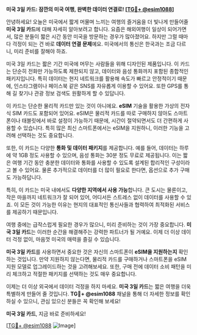 **미국 3일 카드: 잠깐의 미국 여행, 완벽한 데이터 연결로! [[TG💪+ @esim1088](https://t.me/s/esim1088)]**

안녕하세요! 오늘은 미국에서 짧게 머물며 느끼는 여행의 즐거움을 더 빛나게 만들어줄 **미국 3일 카드**에 대해 자세히 알아보려고 합니다. 요즘은 해외여행이 일상이 되어가면서, 많은 분들이 짧은 시간 동안 미국을 방문하는 경우가 많아졌어요. 하지만 그럴 때마다 걱정이 되는 건 바로 **데이터 연결 문제**예요. 미국에서의 통신은 한국과는 조금 다르니, 미리 준비를 잘해야 하죠.

미국 3일 카드는 짧은 기간 미국에 머무는 사람들을 위해 디자인된 제품입니다. 이 카드는 단순히 전화만 가능하도록 제한되지 않고, 데이터와 음성 통화까지 포함된 종합적인 패키지입니다. 특히 데이터는 현지 네트워크를 활용해 속도가 빠르고 안정적이기 때문에, 인스타그램이나 페이스북 같은 SNS를 자유롭게 이용할 수 있어요. 또한 GPS를 통해 길 찾기나 관광 정보 검색도 원활하게 할 수 있답니다.

이 카드는 단순한 물리적 카드만 있는 것이 아니에요. **eSIM** 기술을 활용한 가상의 전자식 SIM 카드도 포함되어 있어요. eSIM은 물리적 카드를 따로 구매하지 않아도 스마트폰이나 태블릿에서 바로 설정이 가능하기 때문에, 시간이 절약되면서도 더 간편하게 사용할 수 있습니다. 특히 많은 최신 스마트폰에서는 eSIM을 지원하니, 이러한 기능을 고려해 선택하는 것도 중요합니다.

또한, 이 카드는 다양한 **통화 및 데이터 패키지**를 제공합니다. 예를 들어, 데이터는 하루에 약 1GB 정도 사용할 수 있으며, 음성 통화는 30분 정도 무료로 제공됩니다. 이는 짧은 여행 기간 동안 충분한 데이터와 통화를 사용할 수 있도록 설계된 합리적인 구성이라고 볼 수 있어요. 물론 추가적으로 데이터를 더 많이 필요로 한다면, 옵션으로 추가 구매도 가능하답니다.

특히, 이 카드는 미국 내에서도 **다양한 지역에서 사용 가능**합니다. 큰 도시는 물론이고, 작은 마을까지 네트워크가 잘 되어 있어, 어디서든 스트레스 없이 데이터를 사용할 수 있죠. 이 모든 것이 가능한 이유는 현지의 대표적인 통신사들과 협력하여 최적화된 서비스를 제공하기 때문입니다.

여행 중에는 급작스럽게 필요한 경우가 많으니, 미리 준비하는 것이 가장 중요합니다. **미국 3일 카드**는 이러한 순간을 해결해주는 강력한 파트너가 될 거예요. 이제 더 이상 데이터 걱정 없이, 마음껏 미국의 매력을 즐길 수 있습니다.

**미국 3일 카드**를 사용하면서 중요한 것은 자신의 스마트폰이 **eSIM을 지원하는지** 확인하는 것입니다. 만약 지원하지 않는다면, 물리적 카드를 구매하거나 스마트폰을 eSIM 지원 모델로 업그레이드하는 것을 고려해보세요. 또한, 구매 전에 데이터 소비 패턴을 미리 체크하고 적절한 패키지를 선택하는 것도 매우 중요합니다.

이제는 더 이상 외국에서 데이터 걱정을 하지 마세요. **미국 3일 카드**는 짧은 여행을 더욱 특별하게 만들어 줄 것입니다. **TG💪+ @esim1088** 채널을 통해 더 자세한 정보를 확인하실 수 있으니, 관심 있으신 분들은 꼭 확인해 보세요!

**미국 3일 카드**, 지금 바로 준비하세요! 

[[TG💪+ @esim1088](https://t.me/s/esim1088) ![Image](https://i.postimg.cc/Y0z9fWf4/image.png)]